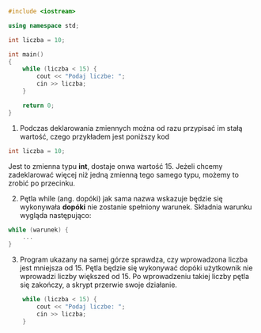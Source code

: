 ```cpp
#include <iostream>

using namespace std;

int liczba = 10;

int main()
{
    while (liczba < 15) {
        cout << "Podaj liczbe: ";
        cin >> liczba;
    }

    return 0;
}
```
1. Podczas deklarowania zmiennych można od razu przypisać im stałą wartość, czego przykładem jest poniższy kod
```cpp
int liczba = 10;
```
Jest to zmienna typu **int**, dostaje onwa wartość 15. Jeżeli chcemy zadeklarować więcej niż jedną zmienną tego samego typu, możemy to zrobić po przecinku.

2. Pętla while (ang. dopóki) jak sama nazwa wskazuje będzie się wykonywała **dopóki** nie zostanie spełniony warunek. Składnia warunku wygląda następująco:
```cpp
while (warunek) {
    ...
}
```
3. Program ukazany na samej górze sprawdza, czy wprowadzona liczba jest mniejsza od 15. Pętla będzie się wykonywać dopóki użytkownik nie wprowadzi liczby większed od 15. Po wprowadzeniu takiej liczby pętla się zakończy, a skrypt przerwie swoje działanie.
```cpp
    while (liczba < 15) {
        cout << "Podaj liczbe: ";
        cin >> liczba;
    }
```
